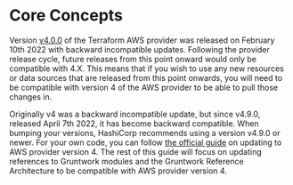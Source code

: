 # Core Concepts

Version [v4.0.0](https://github.com/terraform-providers/terraform-provider-aws/releases/tag/v4.0.0)
of the Terraform AWS provider was released on February 10th 2022 with backward incompatible updates. Following the 
provider release cycle, future releases from this point onward would only be compatible with 4.X. This means that if 
you wish to use any new resources or data sources that are released from this point onwards, you will need to be 
compatible with version 4 of the AWS provider to be able to pull those changes in.

Originally v4 was a backward incompatible update, but since v4.9.0, released April 7th 2022, it has become backward
compatible. When bumping your versions, HashiCorp recommends using a version v4.9.0 or newer. For your own code, 
you can follow [the official guide](https://registry.terraform.io/providers/hashicorp/aws/latest/docs/guides/version-4-upgrade)
on updating to AWS provider version 4. The rest of this guide will focus on updating references to Gruntwork 
modules and the Gruntwork Reference Architecture to be compatible with AWS provider version 4.


<!-- ##DOCS-SOURCER-START
{"sourcePlugin":"local-copier","hash":"3f08159b93c4188b5accd6a4c66f4345"}
##DOCS-SOURCER-END -->
